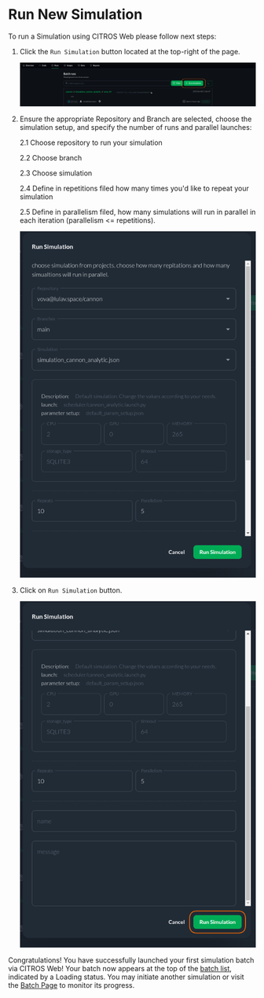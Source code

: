 # Run New Simulation

To run a Simulation using CITROS Web please follow next steps:

1. Click the ```Run Simulation``` button located at the top-right of the page.

   ![png](img/quick2.png "Final Countdown")

2. Ensure the appropriate Repository and Branch are selected, choose the simulation setup, and specify the number of runs and parallel launches:

   2.1 Choose repository to run your simulation

   2.2 Choose branch

   2.3 Choose simulation

   2.4 Define in repetitions filed how many times you'd like to repeat your simulation

   2.5 Define in parallelism filed, how many simulations will run in parallel in each iteration (parallelism <= repetitions).

   ![png](img/quick3.png "Ignition!")

3. Click on ```Run Simulation``` button.

   ![png](img/quick4.png "Lift-Off!")

Congratulations! You have successfully launched your first simulation batch via CITROS Web!
Your batch now appears at the top of the [batch list](/docs/simulations/sim_runs_page.md), indicated by a Loading status. You may initiate another simulation or visit the [Batch Page](https://citros.io/doc/docs_citros_web/simulations/sim_batch_page) to monitor its progress.